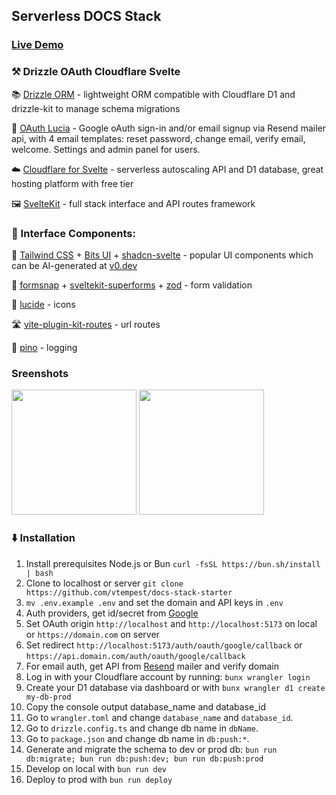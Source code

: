 ##  Serverless DOCS Stack 

### [Live Demo](https://serverless-docs-stack.vtempest.workers.dev)

### ⚒️ Drizzle OAuth Cloudflare Svelte 

📚 [Drizzle ORM](https://orm.drizzle.team/kit-docs/quick) - lightweight ORM compatible with Cloudflare D1 and drizzle-kit  to manage schema migrations

👤 [OAuth Lucia](https://github.com/lucia-auth/lucia) - Google oAuth sign-in and/or email signup via Resend mailer api, with 4 email templates: reset password, change email, verify email, welcome. Settings and admin panel for users.

☁️ [Cloudflare for Svelte](https://developers.cloudflare.com/pages/framework-guides/deploy-a-svelte-site/) - serverless autoscaling API and D1 database, great hosting platform with free tier

🖼️ [SvelteKit](https://github.com/sveltejs/kit) - full stack interface and API routes framework

### 🧩 Interface Components:

🎨 [Tailwind CSS](https://github.com/tailwindlabs/tailwindcss) + [Bits UI](https://github.com/huntabyte/bits-ui) + [shadcn-svelte](https://github.com/huntabyte/shadcn-svelte) - popular UI components which can be AI-generated at [v0.dev](https://v0.dev)

📝 [formsnap](https://github.com/svecosystem/formsnap) + [sveltekit-superforms](https://github.com/ciscoheat/sveltekit-superforms) + [zod](https://github.com/colinhacks/zod) - form validation

📱 [lucide](https://github.com/lucide-icons/lucide) -  icons

🛣️ [vite-plugin-kit-routes](https://github.com/jycouet/kitql/tree/main/packages/vite-plugin-kit-routes) - url routes

🌲 [pino](https://github.com/pinojs/pino) - logging


### Sreenshots

<img width="200px" src="https://i.imgur.com/jIaL6yP.png" />

<img  width="200px" src="https://i.imgur.com/NlkjlWI.png" />

### ⬇️ Installation

1. Install prerequisites Node.js or Bun `curl -fsSL https://bun.sh/install | bash`
2. Clone to localhost or server `git clone https://github.com/vtempest/docs-stack-starter`
3. `mv .env.example .env` and set the domain and API keys in `.env` 
4. Auth providers, get id/secret from [Google](https://console.cloud.google.com/apis/credentials) 
5. Set OAuth origin `http://localhost` and `http://localhost:5173` on local or `https://domain.com` on server
6. Set redirect `http://localhost:5173/auth/oauth/google/callback` or `https://api.domain.com/auth/oauth/google/callback`
7. For email auth, get API from [Resend](https://resend.com/api-keys) mailer and verify domain
8. Log in with your Cloudflare account by running: `bunx wrangler login`
9. Create your D1 database via dashboard or with `bunx wrangler d1 create my-db-prod`
10. Copy the console output database_name and database_id
11. Go to `wrangler.toml` and change `database_name` and `database_id`.
12. Go to `drizzle.config.ts` and change db name in `dbName`.
13. Go to `package.json` and change db name in `db:push:*`.
14. Generate and migrate the schema to dev or prod db: `bun run db:migrate; bun run db:push:dev; bun run db:push:prod`
15. Develop on local with `bun run dev` 
16. Deploy to prod  with `bun run deploy` 

